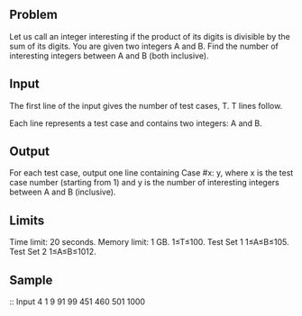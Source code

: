 Problem
-------
Let us call an integer interesting if the product of its digits is divisible by the sum of its digits. You are given two integers A and B. Find the number of interesting integers between A and B (both inclusive).

Input
-----
The first line of the input gives the number of test cases, T. T lines follow.

Each line represents a test case and contains two integers: A and B.

Output
------
For each test case, output one line containing Case #x: y, where x is the test case number (starting from 1) and y is the number of interesting integers between A and B (inclusive).

Limits
------
Time limit: 20 seconds.
Memory limit: 1 GB.
1≤T≤100.
Test Set 1
1≤A≤B≤105.
Test Set 2
1≤A≤B≤1012.

Sample
------

::
Input
4
1 9
91 99
451 460
501 1000
